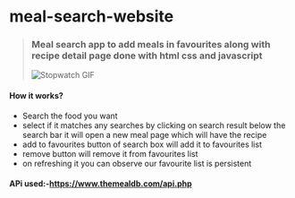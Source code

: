 # meal-search-website
> ### Meal search app to add meals in favourites along with recipe detail page done with html css and javascript
> ![Stopwatch GIF](https://github.com/Sumanthedara1/meal-search-website/blob/main/meal.gif)




#### How it works?
- Search the food you want 
- select if it matches any searches by clicking on search result below the search bar it will open a new meal page which will have the recipe
- add to favourites button of search box will add it to favourites list
- remove button will remove it from favourites list
- on refreshing it you can observe our favourite list is persistent


#### APi used:-https://www.themealdb.com/api.php

